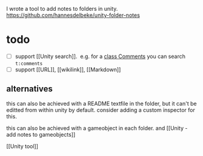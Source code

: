 I wrote a tool to add notes to folders in unity.
https://github.com/hannesdelbeke/unity-folder-notes
# todo
- [ ] support [[Unity search]].  e.g. for a [class Comments](https://gist.github.com/kurtdekker/e63690a1bfe9515d40d3f09a1470daba) you can search `t:comments`
- [ ] support [[URL]], [[wikilink]], [[Markdown]]
## alternatives
this can also be achieved with a README textfile in the folder, but it can't be editted from within unity by default.
consider adding a custom inspector for this.

this can also be achieved with a gameobject in each folder. and [[Unity - add notes to gameobjects]]

[[Unity tool]]